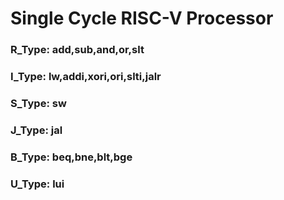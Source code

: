 <h1> Single Cycle RISC-V Processor </h1>

<h3> R_Type:  add,sub,and,or,slt </h3>
<h3> I_Type:  lw,addi,xori,ori,slti,jalr </h3>
<h3> S_Type:  sw </h3>
<h3> J_Type:  jal </h3>
<h3> B_Type:  beq,bne,blt,bge </h3>
<h3> U_Type:  lui </h3>
